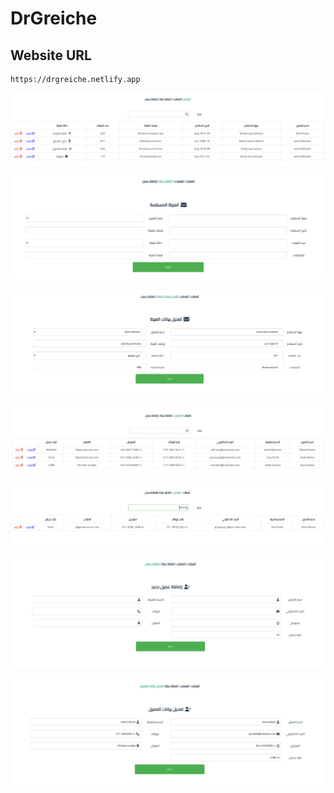 # DrGreiche

## Website URL

```
https://drgreiche.netlify.app
```
![Alt text](README/Getsample.png?raw=true)

![Alt text](README/aadsample.png?raw=true)

![Alt text](README/editsample.png?raw=true)


![Alt text](README/Getclient.png?raw=true)

![Alt text](README/searchclient.png?raw=true)

![Alt text](README/addclient.png?raw=true)

![Alt text](README/editclient.png?raw=true)


